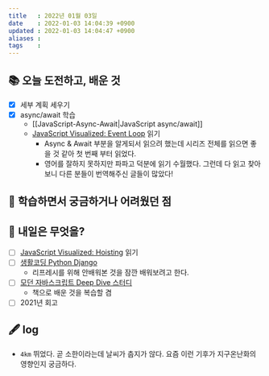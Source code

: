 ```yaml
---
title   : 2022년 01월 03일 
date    : 2022-01-03 14:04:39 +0900
updated : 2022-01-03 14:04:47 +0900
aliases : 
tags    : 
---
```

## 📚 오늘 도전하고, 배운 것
- [x] 세부 계획 세우기 
- [x] async/await 학습
  - [[JavaScript-Async-Await|JavaScript async/await]]
  - [JavaScript Visualized: Event Loop](https://dev.to/lydiahallie/javascript-visualized-event-loop-3dif) 읽기 
	  - Async & Await 부분을 알게되서 읽으려 했는데 시리즈 전체를 읽으면 좋을 것 같아 첫 번째 부터 읽었다.
	  - 영어를 잘하지 못하지만 파파고 덕분에 읽기 수월했다. 그런데 다 읽고 찾아보니 다른 분들이 번역해주신 글들이 많았다! 

## 🤔 학습하면서 궁금하거나 어려웠던 점 

## 🌅 내일은 무엇을?
- [ ] [JavaScript Visualized: Hoisting](https://dev.to/lydiahallie/javascript-visualized-hoisting-478h) 읽기 
- [ ] [생활코딩 Python Django](https://www.youtube.com/watch?v=pbKhn2ten9I&list=PLuHgQVnccGMDLp4GH-rgQhVKqqZawlNwG&ab_channel=%EC%83%9D%ED%99%9C%EC%BD%94%EB%94%A9)
	- 리프레시를 위해 안배워본 것을 잠깐 배워보려고 한다. 
- [ ] [모던 자바스크립트 Deep Dive 스터디](https://www.youtube.com/playlist?list=PLjQV3hketAJnP_ceUiPCc8GnNQ0REpCqr)
	- 책으로 배운 것을 복습할 겸 
- [ ] 2021년 회고 

## 🖋 log
- `4km` 뛰었다. 곧 소한이라는데 날씨가 춥지가 않다. 요즘 이런 기후가 지구온난화의 영향인지 궁금하다. 
